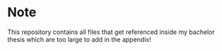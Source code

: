 # Note
This repository contains all files that get referenced inside my bachelor thesis which are too large to add in the appendix!